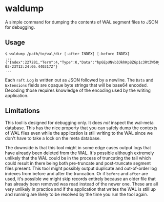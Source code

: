 # waldump

A simple command for dumping the contents of WAL segment files to JSON for
debugging.

## Usage

```
$ waldump /path/to/wal/dir [-after INDEX] [-before INDEX]
...
{"Index":227281,"Term":4,"Type":0,"Data":"hpGEpUNvb3JkhKpBZGp1c3RtZW50yz7pEPrkTc4tpUVycm9yyz/B4NJg87MZpkhlaWdodMs/ABkEWHeDZqNWZWOYyz8FyF63P/XOyz8Fe2fyqYpayz7eXgvdsOWVyz7xX/ARy9MByz7XZq0fmx5eyz7x8ic7zxhJy78EgvusSgKUy77xVfw2sEr5pE5vZGWiczGpUGFydGl0aW9uoKdTZWdtZW50oA==","Extensions":null,"AppendedAt":"2023-03-23T12:24:05.440317Z"}
...
```

Each `raft.Log` is written out as JSON followed by a newline. The `Data` and
`Extensions` fields are opaque byte strings that will be base64 encoded.
Decoding those requires knowledge of the encoding used by the writing
application.

## Limitations

This tool is designed for debugging only. It does _not_ inspect the wal-meta
database. This has the nice property that you can safely dump the contexts of
WAL files even while the application is still writing to the WAL since we don't
have to take a lock on the meta database.

The downside is that this tool might in some edge cases output logs that have
already been deleted from the WAL. It's possible although extremely unlikely
that the WAL could be in the process of truncating the tail which could result
in there being both pre-truncate and post-truncate segment files present. This
tool might possibly output duplicate and out-of-order log indexes from before
and after the truncation. Or if `before` and `after` are used, it's possible we
might skip records entirely because an older file that has already been removed
was read instead of the newer one. These are all very unlikely in practice and
if the application that writes the WAL is still up and running are likely to be
resolved by the time you run the tool again.